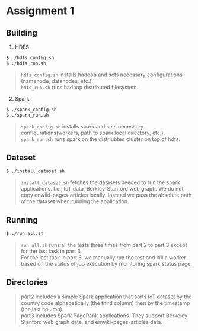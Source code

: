 # Assignment 1

## Building
1. HDFS
```bash
$ ./hdfs_config.sh
$ ./hdfs_run.sh
```
> `hdfs_config.sh` installs hadoop and sets necessary configurations (namenode, datanodes, etc.).<br/>
> `hdfs_run.sh` runs hadoop distributed filesystem.

2. Spark
```bash
$ ./spark_config.sh
$ ./spark_run.sh
```
> `spark_config.sh` installs spark and sets necessary configurations(workers, path to spark local directory, etc.).<br/>
> `spark_run.sh` runs spark on the distriubted cluster on top of hdfs.


## Dataset
```bash
$ ./install_dataset.sh
```
> `install_dataset.sh` fetches the datasets needed to run the spark applications. I.e., IoT data, Berkley-Stanford web graph.
We do not copy enwiki-pages-articles locally.
Instead we pass the absolute path of the dataset when running the application.


## Running
```bash
$ ./run_all.sh
```
> `run_all.sh` runs all the tests three times from part 2 to part 3 except for the last task in part 3.<br/>
> For the last task in part 3, we manually run the test and kill a worker based on the status of job execution by monitoring spark status page.


## Directories
> part2 includes a simple Spark application that sorts IoT dataset by the country code alphabetically (the third column) then by the timestamp (the last column).<br/>
> part3 includes Spark PageRank applications. 
> They support Berkeley-Stanford web graph data, and enwiki-pages-articles data.
